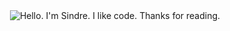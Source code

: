 <div align="center">
    <img src="https://raw.githubusercontent.com/sindresorhus/sindresorhus/main/main.gif" alt="Hello. I'm Sindre. I like code. Thanks for reading.">
</div>
